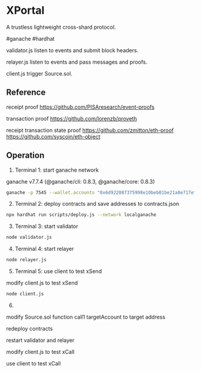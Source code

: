 # XPortal

A trustless lightweight cross-shard protocol.

#ganache #hardhat

validator.js listen to events and submit block headers.

relayer.js listen to events and pass messages and proofs.

client.js trigger Source.sol.

## Reference

receipt proof https://github.com/PISAresearch/event-proofs

transaction proof https://github.com/lorenzb/proveth

receipt transaction state proof https://github.com/zmitton/eth-proof https://github.com/syscoin/eth-object

## Operation

1. Terminal 1: start ganache network

ganache v7.7.4 (@ganache/cli: 0.8.3, @ganache/core: 0.8.3)

```sh
ganache -p 7545 --wallet.accounts "0x6d922087375998e10beb01be21a8e717ef8a6bc22b9a0ad2a0bee6f69724b754, 1000000000000000000000"
```

2. Terminal 2: deploy contracts and save addresses to contracts.json

```sh
npx hardhat run scripts/deploy.js --network localganache
```

3. Terminal 3: start validator

```sh
node validator.js
```

4. Terminal 4: start relayer

```sh
node relayer.js
```

5. Terminal 5: use client to test xSend

modify client.js to test xSend

```sh
node client.js
```

6. 

modify Source.sol function call1 targetAccount to target address

redeploy contracts

restart validator and relayer

modify client.js to test xCall

use client to test xCall
